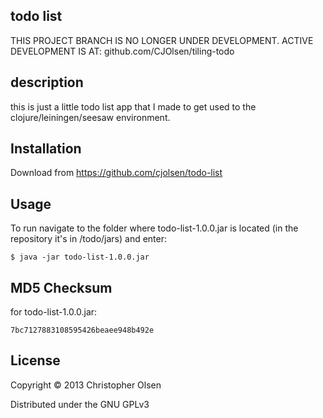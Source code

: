 ## todo list

THIS PROJECT BRANCH IS NO LONGER UNDER DEVELOPMENT.  ACTIVE DEVELOPMENT IS AT: github.com/CJOlsen/tiling-todo

## description

this is just a little todo list app that I made to get used to the 
clojure/leiningen/seesaw environment. 

## Installation

Download from https://github.com/cjolsen/todo-list

## Usage

To run navigate to the folder where todo-list-1.0.0.jar is 
located (in the repository it's in /todo/jars) and enter:

    $ java -jar todo-list-1.0.0.jar

## MD5 Checksum

for todo-list-1.0.0.jar:

    7bc7127883108595426beaee948b492e

## License

Copyright © 2013 Christopher Olsen

Distributed under the GNU GPLv3 
